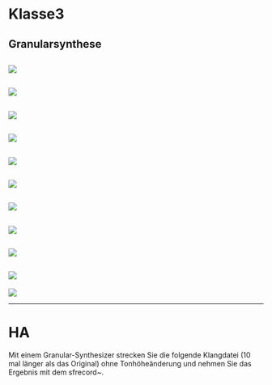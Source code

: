 # Klasse3


## Granularsynthese
![](Klasse3/1.png)
---
![](Klasse3/2.png)
---
![](Klasse3/3.png)
---
![](Klasse3/2.png)
---
![](Klasse3/5.png)
---
![](Klasse3/6.png)
---
![](Klasse3/7.png)
---
![](Klasse3/8.png)
---
![](Klasse3/9.png)
---
![](Klasse3/10.png)
---
![](Klasse3/11.png)


---


# HA
Mit einem Granular-Synthesizer strecken Sie die folgende Klangdatei (10 mal länger als das Original) ohne Tonhöheänderung und nehmen Sie das Ergebnis mit dem sfrecord~.

